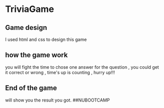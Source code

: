 # TriviaGame
## Game design
I used html and css to design this game 
## how the game work
you will fight the time to chose one answer for the question , you could get it
correct or wrong , time's up is counting , hurry up!!!
## End of the game
will show you the result you got.
##NUBOOTCAMP
